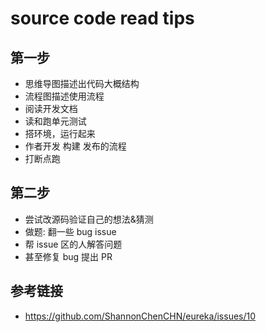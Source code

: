 # source code read tips

## 第一步

- 思维导图描述出代码大概结构
- 流程图描述使用流程
- 阅读开发文档
- 读和跑单元测试
- 搭环境，运行起来
- 作者开发 构建 发布的流程
- 打断点跑

## 第二步

- 尝试改源码验证自己的想法&猜测
- 做题: 翻一些 bug issue
- 帮 issue 区的人解答问题
- 甚至修复 bug 提出 PR

## 参考链接

- https://github.com/ShannonChenCHN/eureka/issues/10
